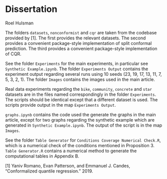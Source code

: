 # Dissertation
Roel Hulsman

The folders `datasets`, `nonconformist` and `cqr` are taken from the codebase provided by [1]. The first provides the relevant datasets. The second provides a convenient package-style implementation of split conformal prediction. The third provides a convenient package-style implementation of CQR.

See the folder `Experiments` for the main experiments, in particular see `Synthetic Example.ipynb`. The folder `Experiments Output` contains the experiment output regarding several runs using 10 seeds (23, 19, 17, 13, 11, 7, 5, 3, 2, 1). The folder `Images` contains the images used in the main article. 

Real data experiments regarding the `bike`, `community`, `concrete` and `star` datasets are in the files named correspondingly in the folder `Experiments`. The scripts should be identical except that a different dataset is used. The scripts provide output in the map `Experiments Output`.

`graphs.ipynb` contains the code used the generate the graphs in the main article, except for two graphs regarding the synthetic example which are generated in `Synthetic Example.ipynb`. The output of the script is in the map `Images`.

See the folder `Table Generator` for `Conditions Coverage Numerical Check.R`, which is a numerical check of the conditions mentioned in Proposition 3. `Table Generator.R` contains a numerical method to generate the computational tables in Appendix B.

[1] Yaniv Romano, Evan Patterson, and Emmanuel J. Candes, “Conformalized quantile regression.” 2019.
